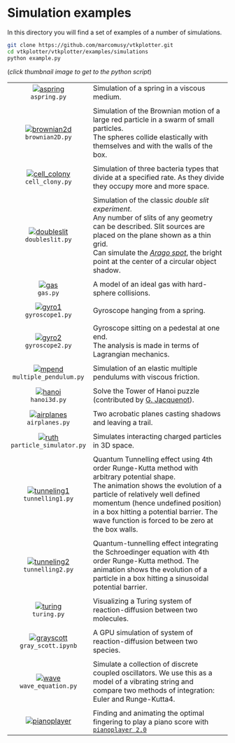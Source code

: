 # Simulation examples
In this directory you will find a set of examples of a number of simulations.
```bash
git clone https://github.com/marcomusy/vtkplotter.git
cd vtkplotter/vtkplotter/examples/simulations
python example.py
```
(_click thumbnail image to get to the python script_)

|    |    |
|:-------------:|:-----|
| [![aspring](https://user-images.githubusercontent.com/32848391/50738955-7e891800-11d9-11e9-85cd-02bd4f3f13ea.gif)](https://github.com/marcomusy/vtkplotter/blob/master/vtkplotter/examples/simulations/aspring.py)<br/> `aspring.py`          |  Simulation of a spring in a viscous medium. |
|    |    |
| [![brownian2d](https://user-images.githubusercontent.com/32848391/50738948-73ce8300-11d9-11e9-8ef6-fc4f64c4a9ce.gif)](https://github.com/marcomusy/vtkplotter/blob/master/vtkplotter/examples/simulations/brownian2D.py)<br/> `brownian2D.py` | Simulation of the Brownian motion of a large red particle in a swarm of small particles. <br/>The spheres collide elastically with themselves and with the walls of the box.|
|    |    |
| [![cell_colony](https://user-images.githubusercontent.com/32848391/50738950-73ce8300-11d9-11e9-9d9d-960a032e0aae.gif)](https://github.com/marcomusy/vtkplotter/blob/master/vtkplotter/examples/simulations/cell_colony.py)<br/> `cell_clony.py`    |  Simulation of three bacteria types that divide at a specified rate. As they divide they occupy more and more space. |
|    |    |
| [![doubleslit](https://user-images.githubusercontent.com/32848391/50738946-7335ec80-11d9-11e9-93db-f34f853ed759.jpg)](https://github.com/marcomusy/vtkplotter/blob/master/vtkplotter/examples/simulations/doubleslit.py)<br/> `doubleslit.py` | Simulation of the classic _double slit experiment_. <br/>Any number of slits of any geometry can be described. Slit sources are placed on the plane shown as a thin grid. <br/>Can simulate the [_Arago spot_](https://en.wikipedia.org/wiki/Arago_spot), the bright point at the center of a circular object shadow.|
|    |    |
| [![gas](https://user-images.githubusercontent.com/32848391/50738954-7e891800-11d9-11e9-95aa-67c92ca6476b.gif)](https://github.com/marcomusy/vtkplotter/blob/master/vtkplotter/examples/simulations/gas.py)<br/> `gas.py`                      | A model of an ideal gas with hard-sphere collisions.|
|    |    |
| [![gyro1](https://user-images.githubusercontent.com/32848391/39766016-85c1c1d6-52e3-11e8-8575-d167b7ce5217.gif)](https://github.com/marcomusy/vtkplotter/blob/master/vtkplotter/examples/simulations/gyroscope1.py)<br/> `gyroscope1.py`      | Gyroscope hanging from a spring. |
|    |    |
| [![gyro2](https://user-images.githubusercontent.com/32848391/50738942-687b5780-11d9-11e9-97f0-72bbd63f7d6e.gif)](https://github.com/marcomusy/vtkplotter/blob/master/vtkplotter/examples/simulations/gyroscope2.py)<br/> `gyroscope2.py`      | Gyroscope sitting on a pedestal at one end. <br/>The analysis is made in terms of Lagrangian mechanics. |
|    |    |
| [![mpend](https://user-images.githubusercontent.com/32848391/50738892-db380300-11d8-11e9-807c-fb320c7b7917.gif)](https://github.com/marcomusy/vtkplotter/blob/master/vtkplotter/examples/simulations/multiple_pendulum.py)<br/> `multiple_pendulum.py` | Simulation of an elastic multiple pendulums with viscous friction. |
|    |    |
| [![hanoi](https://user-images.githubusercontent.com/32848391/56989284-58c1bd80-6b92-11e9-8f82-1ce95813f846.gif)](https://github.com/marcomusy/vtkplotter/blob/master/vtkplotter/examples/simulations/hanoi3d.py)<br/> `hanoi3d.py`            | Solve the Tower of Hanoi puzzle (contributed by [G. Jacquenot](https://github.com/Gjacquenot)). |
|    |    |
| [![airplanes](https://user-images.githubusercontent.com/32848391/57341963-b8910900-713c-11e9-898a-84b6d3712bce.gif)](https://github.com/marcomusy/vtkplotter/blob/master/vtkplotter/examples/simulations/airplanes.py)<br/> `airplanes.py`    | Two acrobatic planes casting shadows and leaving a trail. |
|    |    |
| [![ruth](https://user-images.githubusercontent.com/32848391/50738891-db380300-11d8-11e9-84c2-0f55be7228f1.gif)](https://github.com/marcomusy/vtkplotter/blob/master/vtkplotter/examples/simulations/particle_simulator.py)<br/> `particle_simulator.py` | Simulates interacting charged particles in 3D space. |
|    |    |
| [![tunneling1](https://vtkplotter.embl.es/gifs/tunnelling2.gif)](https://github.com/marcomusy/vtkplotter/blob/master/vtkplotter/examples/simulations/tunnelling1.py)<br/> `tunnelling1.py`                                                      | Quantum Tunnelling effect using 4th order Runge-Kutta method with arbitrary potential shape. <br>The animation shows the evolution of a particle of relatively well defined momentum (hence undefined position) in a box hitting a potential barrier. The wave function is forced to be zero at the box walls. |
|    |    |
| [![tunneling2](https://user-images.githubusercontent.com/32848391/47751431-06aae880-dc92-11e8-9fcf-6659123edbfa.gif)](https://github.com/marcomusy/vtkplotter/blob/master/vtkplotter/examples/simulations/tunnelling2.py)<br/> `tunnelling2.py` |Quantum-tunnelling effect integrating the Schroedinger equation with 4th order Runge-Kutta method. The animation shows the evolution of a particle in a box hitting a sinusoidal potential barrier. |
|    |    |
| [![turing](https://user-images.githubusercontent.com/32848391/50738887-da9f6c80-11d8-11e9-83a6-fb002c0613bd.gif)](https://github.com/marcomusy/vtkplotter/blob/master/vtkplotter/examples/simulations/turing.py)<br/> `turing.py`             | Visualizing a Turing system of reaction-diffusion between two molecules.|
|    |    |
| [![grayscott](https://user-images.githubusercontent.com/32848391/59788744-aaeaa980-92cc-11e9-825d-58da26ca21ff.gif)](https://github.com/marcomusy/vtkplotter/blob/master/vtkplotter/examples/simulations/gray_scott.ipynb)<br/> `gray_scott.ipynb`       | A GPU simulation of system of reaction-diffusion between two species. |
|    |    |
| [![wave](https://user-images.githubusercontent.com/32848391/50738956-7e891800-11d9-11e9-92d7-fa109b1b8551.gif)](https://github.com/marcomusy/vtkplotter/blob/master/vtkplotter/examples/simulations/wave_equation.py)<br/> `wave_equation.py` | Simulate a collection of discrete coupled oscillators. We use this as a model of a vibrating string and compare two methods of integration: Euler and Runge-Kutta4.|
|    |    |
| [![pianoplayer](https://user-images.githubusercontent.com/32848391/44957809-b2c09500-aed6-11e8-9dc5-c2e52b632f94.gif)](https://github.com/marcomusy/pianoplayer)                                                                              | Finding and animating the optimal fingering to play a piano score with<br />[`pianoplayer 2.0`](https://github.com/marcomusy/pianoplayer)|
